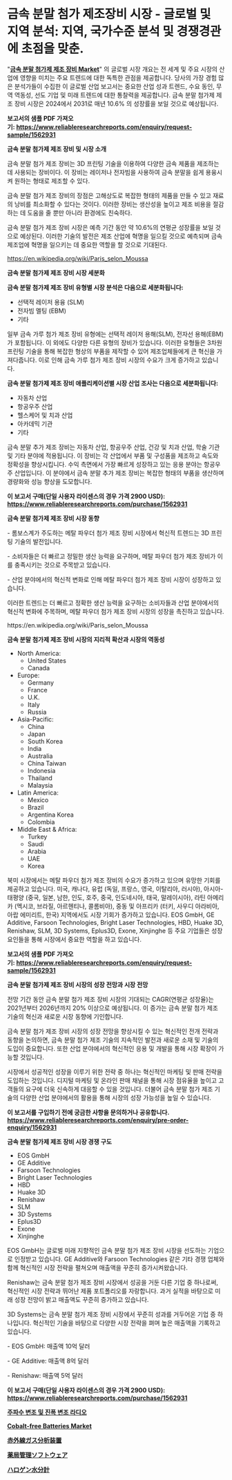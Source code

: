 <p><h1>금속 분말 첨가 제조장비 시장 - 글로벌 및 지역 분석: 지역, 국가수준 분석 및 경쟁경관에 초점을 맞춘.</h1></p><p>"<strong><a href="https://www.reliableresearchreports.com/metal-powder-additive-manufacturing-equipment-r1562931">금속 분말 첨가제 제조 장비 Market</a></strong>" 의 글로벌 시장 개요는 전 세계 및 주요 시장의 산업에 영향을 미치는 주요 트렌드에 대한 독특한 관점을 제공합니다. 당사의 가장 경험 많은 분석가들이 수집한 이 글로벌 산업 보고서는 중요한 산업 성과 트렌드, 수요 동인, 무역 역동성, 선도 기업 및 미래 트렌드에 대한 통찰력을 제공합니다. 금속 분말 첨가제 제조 장비 시장은 2024에서 2031로 매년 10.6% 의 성장률을 보일 것으로 예상됩니다.</p>
<p><strong>보고서의 샘플 PDF 가져오기:&nbsp;<a href="https://www.reliableresearchreports.com/enquiry/request-sample/1562931">https://www.reliableresearchreports.com/enquiry/request-sample/1562931</a></strong></p>
<p><strong>금속 분말 첨가제 제조 장비 및 시장 소개</strong></p>
<p><p>금속 분말 첨가 제조 장비는 3D 프린팅 기술을 이용하여 다양한 금속 제품을 제조하는 데 사용되는 장비이다. 이 장비는 레이저나 전자빔을 사용하여 금속 분말을 쉽게 용융시켜 원하는 형태로 제조할 수 있다. </p><p>금속 분말 첨가 제조 장비의 장점은 고해상도로 복잡한 형태의 제품을 만들 수 있고 재료의 낭비를 최소화할 수 있다는 것이다. 이러한 장비는 생산성을 높이고 제조 비용을 절감하는 데 도움을 줄 뿐만 아니라 환경에도 친숙하다.</p><p>금속 분말 첨가 제조 장비 시장은 예측 기간 동안 약 10.6%의 연평균 성장률을 보일 것으로 예상된다. 이러한 기술의 발전은 제조 산업에 혁명을 일으킬 것으로 예측되며 금속 제조업에 혁명을 일으키는 데 중요한 역할을 할 것으로 기대된다.</p></p>
<p><a href="https://en.wikipedia.org/wiki/Paris_selon_Moussa">https://en.wikipedia.org/wiki/Paris_selon_Moussa</a></p>
<p><strong>금속 분말 첨가제 제조 장비 시장 세분화</strong></p>
<p><strong>금속 분말 첨가제 제조 장비 유형별 시장 분석은 다음으로 세분화됩니다:</strong></p>
<p><ul><li>선택적 레이저 용융 (SLM)</li><li>전자빔 멜팅 (EBM)</li><li>기타</li></ul></p>
<p><p>일부 금속 가루 첨가 제조 장비 유형에는 선택적 레이저 용해(SLM), 전자선 용해(EBM)가 포함됩니다. 이 외에도 다양한 다른 유형의 장비가 있습니다. 이러한 유형들은 3차원 프린팅 기술을 통해 복잡한 형상의 부품을 제작할 수 있어 제조업체들에게 큰 혁신을 가져다줍니다. 이로 인해 금속 가루 첨가 제조 장비 시장의 수요가 크게 증가하고 있습니다.</p></p>
<p><strong>금속 분말 첨가제 제조 장비 애플리케이션별 시장 산업 조사는 다음으로 세분화됩니다:</strong></p>
<p><ul><li>자동차 산업</li><li>항공우주 산업</li><li>헬스케어 및 치과 산업</li><li>아카데믹 기관</li><li>기타</li></ul></p>
<p><p>금속 분말 추가 제조 장비는 자동차 산업, 항공우주 산업, 건강 및 치과 산업, 학술 기관 및 기타 분야에 적용됩니다. 이 장비는 각 산업에서 부품 및 구성품을 제조하고 속도와 정확성을 향상시킵니다. 수익 측면에서 가장 빠르게 성장하고 있는 응용 분야는 항공우주 산업입니다. 이 분야에서 금속 분말 추가 제조 장비는 복잡한 형태의 부품을 생산하며 경량화와 성능 향상을 도모합니다.</p></p>
<p><strong>이 보고서 구매(단일 사용자 라이센스의 경우 가격 2900 USD): <a href="https://www.reliableresearchreports.com/purchase/1562931">https://www.reliableresearchreports.com/purchase/1562931</a></strong></p>
<p><strong>금속 분말 첨가제 제조 장비 시장 동향</strong></p>
<p><p>- 롬보스계가 주도하는 메탈 파우더 첨가 제조 장비 시장에서 혁신적 트렌드는 3D 프린팅 기술의 발전입니다.</p><p>- 소비자들은 더 빠르고 정밀한 생산 능력을 요구하며, 메탈 파우더 첨가 제조 장비가 이를 충족시키는 것으로 주목받고 있습니다.</p><p>- 산업 분야에서의 혁신적 변화로 인해 메탈 파우더 첨가 제조 장비 시장이 성장하고 있습니다.</p><p>이러한 트렌드는 더 빠르고 정확한 생산 능력을 요구하는 소비자들과 산업 분야에서의 혁신적 변화에 주목하며, 메탈 파우더 첨가 제조 장비 시장의 성장을 촉진하고 있습니다.</p></p>
<p>https://en.wikipedia.org/wiki/Paris_selon_Moussa</p>
<p><strong>금속 분말 첨가제 제조 장비 시장의 지리적 확산과 시장의 역동성</strong></p>
<p><ul>
    <li>
        North America:
        <ul>
            <li>United States</li>
            <li>Canada</li>
        </ul>
    </li>
    <li>
        Europe:
        <ul>
            <li>Germany</li>
            <li>France</li>
            <li>U.K.</li>
            <li>Italy</li>
            <li>Russia</li>
        </ul>
    </li>
    <li>
        Asia-Pacific:
        <ul>
            <li>China</li>
            <li>Japan</li>
            <li>South Korea</li>
            <li>India</li>
            <li>Australia</li>
            <li>China Taiwan</li>
            <li>Indonesia</li>
            <li>Thailand</li>
            <li>Malaysia</li>
        </ul>
    </li>
    <li>
        Latin America:
        <ul>
            <li>Mexico</li>
            <li>Brazil</li>
            <li>Argentina Korea</li>
            <li>Colombia</li>
        </ul>
    </li>
    <li>
        Middle East & Africa:
        <ul>
            <li>Turkey</li>
            <li>Saudi</li>
            <li>Arabia</li>
            <li>UAE</li>
            <li>Korea</li>
        </ul>
    </li>
    </ul></p>
<p><p>북미 시장에서는 메탈 파우더 첨가 제조 장비의 수요가 증가하고 있으며 유망한 기회를 제공하고 있습니다. 미국, 캐나다, 유럽 (독일, 프랑스, 영국, 이탈리아, 러시아), 아시아-태평양 (중국, 일본, 남한, 인도, 호주, 중국, 인도네시아, 태국, 말레이시아), 라틴 아메리카 (멕시코, 브라질, 아르헨티나, 콜롬비아), 중동 및 아프리카 (터키, 사우디 아라비아, 아랍 에미리트, 한국) 지역에서도 시장 기회가 증가하고 있습니다. EOS GmbH, GE Additive, Farsoon Technologies, Bright Laser Technologies, HBD, Huake 3D, Renishaw, SLM, 3D Systems, Eplus3D, Exone, Xinjinghe 등 주요 기업들은 성장 요인들을 통해 시장에서 중요한 역할을 하고 있습니다.</p></p>
<p><strong>보고서의 샘플 PDF 가져오기:&nbsp;<a href="https://www.reliableresearchreports.com/enquiry/request-sample/1562931">https://www.reliableresearchreports.com/enquiry/request-sample/1562931</a></strong></p>
<p><strong>금속 분말 첨가제 제조 장비 시장의 성장 전망과 시장 전망</strong></p>
<p><p>전망 기간 동안 금속 분말 첨가 제조 장비 시장의 기대되는 CAGR(연평균 성장율)는 2021년부터 2026년까지 20% 이상으로 예상됩니다. 이 증가는 금속 분말 첨가 제조 기술의 혁신과 새로운 시장 동향에 기인합니다. </p><p>금속 분말 첨가 제조 장비 시장의 성장 전망을 향상시킬 수 있는 혁신적인 전개 전략과 동향을 논의하면, 금속 분말 첨가 제조 기술의 지속적인 발전과 새로운 소재 및 기술의 도입이 중요합니다. 또한 산업 분야에서의 혁신적인 응용 및 개발을 통해 시장 확장이 가능할 것입니다. </p><p>시장에서 성공적인 성장을 이루기 위한 전략 중 하나는 혁신적인 마케팅 및 판매 전략을 도입하는 것입니다. 디지털 마케팅 및 온라인 판매 채널을 통해 시장 점유율을 높이고 고객들의 요구에 더욱 신속하게 대응할 수 있을 것입니다. 더불어 금속 분말 첨가 제조 기술의 다양한 산업 분야에서의 활용을 통해 시장의 성장 가능성을 높일 수 있습니다.</p></p>
<p><strong>이 보고서를 구입하기 전에 궁금한 사항을 문의하거나 공유합니다. <a href="https://www.reliableresearchreports.com/enquiry/pre-order-enquiry/1562931">https://www.reliableresearchreports.com/enquiry/pre-order-enquiry/1562931</a></strong></p>
<p><strong>금속 분말 첨가제 제조 장비 시장 경쟁 구도</strong></p>
<p><ul><li>EOS GmbH</li><li>GE Additive</li><li>Farsoon Technologies</li><li>Bright Laser Technologies</li><li>HBD</li><li>Huake 3D</li><li>Renishaw</li><li>SLM</li><li>3D Systems</li><li>Eplus3D</li><li>Exone</li><li>Xinjinghe</li></ul></p>
<p><p>EOS GmbH는 글로벌 미래 지향적인 금속 분말 첨가 제조 장비 시장을 선도하는 기업으로 인정받고 있습니다. GE Additive와 Farsoon Technologies 같은 기타 경쟁 업체와 함께 혁신적인 시장 전략을 펼쳐오며 매출액을 꾸준히 증가시켜왔습니다.</p><p>Renishaw는 금속 분말 첨가 제조 장비 시장에서 성공을 거둔 다른 기업 중 하나로써, 혁신적인 시장 전략과 뛰어난 제품 포트폴리오를 자랑합니다. 과거 실적을 바탕으로 미래 성장 전망이 밝고 매출액도 꾸준히 증가하고 있습니다.</p><p>3D Systems는 금속 분말 첨가 제조 장비 시장에서 꾸준히 성과를 거두어온 기업 중 하나입니다. 혁신적인 기술을 바탕으로 다양한 시장 전략을 펴며 높은 매출액을 기록하고 있습니다.</p><p>- EOS GmbH: 매출액 10억 달러</p><p>- GE Additive: 매출액 8억 달러</p><p>- Renishaw: 매출액 5억 달러</p></p>
<p><strong>이 보고서 구매(단일 사용자 라이센스의 경우 가격 2900 USD): <a href="https://www.reliableresearchreports.com/purchase/1562931">https://www.reliableresearchreports.com/purchase/1562931</a></strong></p>
<p><strong><p><a href="https://github.com/rcabello548/Market-Research-Report-List-3/blob/main/769266088275.md">주파수 변조 및 진폭 변조 라디오</a></p><p><a href="https://www.linkedin.com/pulse/cobalt-free-batteries-market-analysis-report-global-insights-24koe?trackingId=20T9OoxDQlqSY8fXMrVR2Q%3D%3D">Cobalt-free Batteries Market</a></p><p><a href="https://github.com/roulaayoub-saad/Market-Research-Report-List-3/blob/main/465381770867.md">赤外線ガス分析装置</a></p><p><a href="https://medium.com/@gregoriookeefe2023/2024%E5%B9%B4%E3%81%8B%E3%82%892031%E5%B9%B4%E3%81%BE%E3%81%A7%E3%81%AE%E6%9C%9F%E9%96%93%E3%81%AB%E4%BA%88%E6%B8%AC%E3%81%95%E3%82%8C%E3%82%8B%E6%80%A5%E9%80%9F%E3%81%AA%E6%88%90%E9%95%B7%E7%8E%874-5-%E3%82%92%E6%8C%81%E3%81%A4%E3%82%B0%E3%83%AD%E3%83%BC%E3%83%90%E3%83%AB%E8%96%AC%E5%B1%80%E7%AE%A1%E7%90%86%E3%82%BD%E3%83%95%E3%83%88%E3%82%A6%E3%82%A7%E3%82%A2%E5%B8%82%E5%A0%B4%E3%81%AE%E7%AF%84%E5%9B%B2%E3%81%AB%E3%81%A4%E3%81%84%E3%81%A6%E3%81%AE%E8%A9%B3%E7%B4%B0%E3%81%AA%E5%88%86%E6%9E%90-0af773ff2edd">薬局管理ソフトウェア</a></p><p><a href="https://github.com/zjkmgcs938405/Market-Research-Report-List-4/blob/main/821487870866.md">ハロゲン水分計</a></p></strong></p>
<p></p>